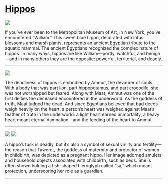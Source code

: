 # [Hippos](http://artsmia.github.io/griot/#/stories/334)

![](http://cdn.dx.artsmia.org/thumbs/tn_2013_TDXAfrica_059_01.jpg)

If you’ve ever been to the Metropolitan Museum of Art, in New York, you’ve encountered “William.” This sweet blue hippo, decorated with lotus blossoms and marsh plants, represents an ancient Egyptian tribute to the aquatic mammal. The ancient Egyptians recognized the complex nature of hippos. In many ways, hippos are like William—portly, watchful, and benign—and in many others they are the opposite: powerful, territorial, and deadly.

---

![](http://cdn.dx.artsmia.org/thumbs/tn_2013_TDXAfrica_062_01.jpg)

The deadliness of hippos is embodied by Ammut, the devourer of souls. With a body that was part lion, part hippopotamus, and part crocodile, she was not worshipped but feared. Along with Maat, Ammut was one of the first deities the deceased encountered in the underworld. As the goddess of truth, Maat judged the dead. And since Egyptians believed that bad deeds weigh heavily on the heart, a person’s heart was weighed against Maat’s feather of truth in the underworld: a light heart earned immortality, a heavy heart meant eternal damnation—and the feeding of the heart to Ammut.

---

![](http://cdn.dx.artsmia.org/thumbs/tn_2013_TDXAfrica_071_01.jpg)
![](http://cdn.dx.artsmia.org/thumbs/tn_.jpg)

A hippo’s tusk is deadly, but it’s also a symbol of sexual virility and fertility—the reason that Taweret, the goddess of maternity and protector of women in childbirth, was depicted as a pregnant hippo. Her image adorned amulets and household objects associated with childbirth, such as beds. She is often shown holding a fish-shaped hieroglyph called “sa,” which meant protection, underscoring her role as a guardian.

---
